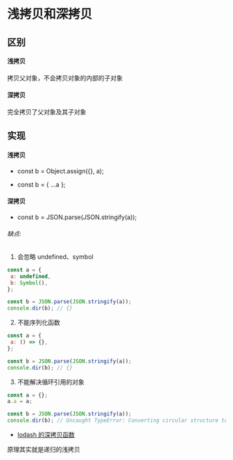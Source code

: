 # 浅拷贝和深拷贝

<a name="cbnggf"></a>
## [](#cbnggf)区别
<a name="sw3btz"></a>
#### [](#sw3btz)浅拷贝
拷贝父对象，不会拷贝对象的内部的子对象

<a name="qorilr"></a>
#### [](#qorilr)深拷贝
完全拷贝了父对象及其子对象

<a name="4dxxfi"></a>
## [](#4dxxfi)实现
<a name="6wsrcw"></a>
#### [](#6wsrcw)浅拷贝

- const b = Object.assign({}, a);

- const b = { ...a };


<a name="50bife"></a>
#### [](#50bife)深拷贝

- const b = JSON.parse(JSON.stringify(a));

<a name="xfd0pg"></a>
###### [](#xfd0pg)缺点:

1. 会忽略 undefined、symbol

```javascript
const a = {
 a: undefined,
 b: Symbol(),
};

const b = JSON.parse(JSON.stringify(a));
console.dir(b); // {}
```

2. 不能序列化函数

```javascript
const a = { 
 a: () => {},
};

const b = JSON.parse(JSON.stringify(a));
console.dir(b); // {}
```

3. 不能解决循环引用的对象

```javascript
const a = {};
a.a = a;

const b = JSON.parse(JSON.stringify(a));
console.dir(b); // Uncaught TypeError: Converting circular structure to JSON
```

- [lodash 的深拷贝函数](https://lodash.com/docs/4.17.11#cloneDeep)


原理其实就是递归的浅拷贝



